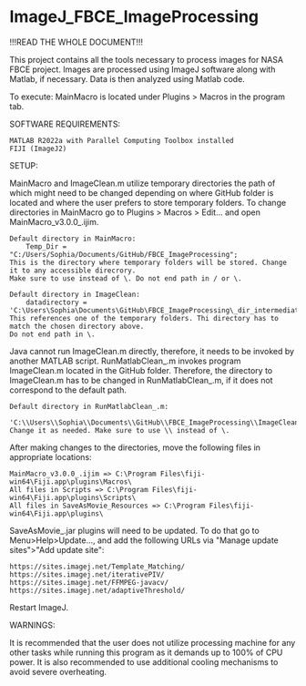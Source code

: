 # ImageJ_FBCE_ImageProcessing

!!!READ THE WHOLE DOCUMENT!!!

This project contains all the tools necessary to process images for NASA FBCE project. Images are processed using ImageJ software along with Matlab, if necessary. Data is then analyzed using Matlab code.

To execute: MainMacro is located under Plugins > Macros in the program tab.




SOFTWARE REQUIREMENTS:

	MATLAB R2022a with Parallel Computing Toolbox installed
	FIJI (ImageJ2)




SETUP:

MainMacro and ImageClean.m utilize temporary directories the path of which might need to be changed depending on where GitHub folder is located and where the user prefers to store temporary folders. To change directories in MainMacro go to Plugins > Macros > Edit... and open MainMacro_v3.0.0_.ijim.

    Default directory in MainMacro: 
        Temp_Dir = "C:/Users/Sophia/Documents/GitHub/FBCE_ImageProcessing";
    This is the directory where temporary folders will be stored. Change it to any accessible direcrory. 
    Make sure to use instead of \. Do not end path in / or \.

    Default directory in ImageClean:
        datadirectory = 'C:\Users\Sophia\Documents\GitHub\FBCE_ImageProcessing\_dir_intermediate_';
    This references one of the temporary folders. Thi directory has to match the chosen directory above. 
    Do not end path in \.


Java cannot run ImageClean.m directly, therefore, it needs to be invoked by another MATLAB script. RunMatlabClean_.m invokes program ImageClean.m located in the GitHub folder. Therefore, the directory to ImageClean.m has to be changed in RunMatlabClean_.m, if it does not correspond to the default path.

    Default directory in RunMatlabClean_.m:
        'C:\\Users\\Sophia\\Documents\\GitHub\\FBCE_ImageProcessing\\ImageClean.m'
    Change it as needed. Make sure to use \\ instead of \.

After making changes to the directories, move the following files in appropriate locations:

    MainMacro_v3.0.0_.ijim => C:\Program Files\fiji-win64\Fiji.app\plugins\Macros\
    All files in Scripts => C:\Program Files\fiji-win64\Fiji.app\plugins\Scripts\
    All files in SaveAsMovie_Resources => C:\Program Files\fiji-win64\Fiji.app\plugins\

SaveAsMovie_.jar plugins will need to be updated. To do that go to Menu>Help>Update..., and add the following URLs via "Manage update sites">"Add update site":

	https://sites.imagej.net/Template_Matching/
	https://sites.imagej.net/iterativePIV/
	https://sites.imagej.net/FFMPEG-javacv/
	https://sites.imagej.net/adaptiveThreshold/

Restart ImageJ.




WARNINGS:

It is recommended that the user does not utilize processing machine for any other tasks while running this program as it demands up to 100% of CPU power. It is also recommended to use additional cooling mechanisms to avoid severe overheating.



